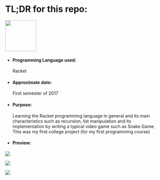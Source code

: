 <h1>TL;DR for this repo:</h1>
<img src="https://upload.wikimedia.org/wikipedia/commons/thumb/c/c1/Racket-logo.svg/512px-Racket-logo.svg.png" height="100" width="100">
<ul>
  <li><h4>Programming Language used:</h4>Racket</li>
  <li><h4>Approximate date:</h4>First semester of 2017</li>
  <li><h4>Purpose:</h4>Learning the Racket programming language in general and its main characteristics such as recursion, list manipulation and its implementation by writing a typical video game such as Snake Game. This was my first college project (for my first programming course)</li>
  <li><h4>Preview:</h4>
  </li>
</ul>
    <p class="aligncenter">
    <img src="https://i.ibb.co/z5BvMg9/Screenshot-from-2021-05-01-18-34-21.png">
</p>
    <p class="aligncenter">
    <img src="https://i.ibb.co/HzPMMmZ/Screenshot-from-2021-05-01-18-32-59.png">
</p>
    <p class="aligncenter">
    <img src="https://i.ibb.co/Ryk7rYv/Screenshot-from-2021-05-01-18-34-14.png">
</p>
